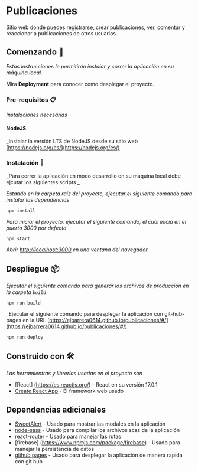# Publicaciones

Sitio web donde puedes registrarse, crear publicaciones, ver, comentar y reaccionar a publicaciones de otros usuarios. 

## Comenzando 🚀

_Estas instrucciones le permitirán instalar y correr la aplicación en su máquina local._

Mira **Deployment** para conocer como desplegar el proyecto.

### Pre-requisitos 📋

_Instalaciones necesarias_

#### NodeJS

_Instalar la versión LTS de NodeJS desde su sitio web [https://nodejs.org/es/](https://nodejs.org/es/)

### Instalación 🔧

_Para correr la aplicación en modo desarrollo en su máquina local debe ejcutar los siguientes scripts _

_Estando en la carpeta raíz del proyecto, ejecutar el siguiente comando para instalar las dependencias_

```
npm install
```

_Para iniciar el proyecto, ejecutar el siguiente comando, el cual inicia en el puerto 3000 por defecto_

```
npm start
```

_Abrir [http://localhost:3000](http://localhost:3000) en una ventana del navegador._

## Despliegue 📦

_Ejecutar el siguiente comando para generar los archivos de producción en la carpeta `build`_

```
npm run build
```

_Ejecutar el siguiente comando para desplegar la aplicación con git-hub-pages en la URL [https://ejbarrera0614.github.io/publicaciones/#/](https://ejbarrera0614.github.io/publicaciones/#/)

```
npm run deploy
```

## Construido con 🛠️

_Las herramientras y librerías usadas en el proyecto son_

* [React] (https://es.reactjs.org/) - React en su versión 17.0.1
* [Create React App](https://github.com/facebook/create-react-app) - El framework web usado

## Dependencias adicionales

* [SweetAlert](https://sweetalert2.github.io/) - Usado para mostrar las modales en la aplicación
* [node-sass](https://github.com/sass/node-sass) - Usado para compilar los archivos scss de la aplicación
* [react-router](https://reactrouter.com/web/guides/quick-start) - Usado para manejar las rutas
* [firebase] (https://www.npmjs.com/package/firebase) - Usado para manejar la persistencia de datos
* [github pages](https://www.npmjs.com/package/gh-pages) - Usado para desplegar la aplicación de manera rapida con git hub
